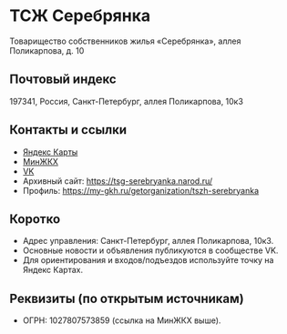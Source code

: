 # ТСЖ Серебрянка
Товарищество собственников жилья «Серебрянка», аллея Поликарпова, д. 10

## Почтовый индекс
197341, Россия, Санкт-Петербург, аллея Поликарпова, 10к3

## Контакты и ссылки
- [Яндекс Карты](https://yandex.ru/maps/org/tszh_serebryanka/1033982330/?ll=30.285568%2C60.006512&source=wizbiz_new_text_single&z=17)
- [МинЖКХ](http://mingkh.ru/sankt-peterburg/sankt-peterburg/1027807573859/)
- [VK](https://vk.com/tsg_serebryanka)
- Архивный сайт: https://tsg-serebryanka.narod.ru/
- Профиль: https://my-gkh.ru/getorganization/tszh-serebryanka

## Коротко
- Адрес управления: Санкт-Петербург, аллея Поликарпова, 10к3.
- Основные новости и объявления публикуются в сообществе VK.
- Для ориентирования и входов/подъездов используйте точку на Яндекс Картах.

## Реквизиты (по открытым источникам)
- ОГРН: 1027807573859 (ссылка на МинЖКХ выше).
